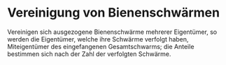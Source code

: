 # Vereinigung von Bienenschwärmen

Vereinigen sich ausgezogene Bienenschwärme mehrerer Eigentümer, so werden die Eigentümer, welche ihre Schwärme verfolgt haben, Miteigentümer des eingefangenen Gesamtschwarms; die Anteile bestimmen sich nach der Zahl der verfolgten Schwärme. 

